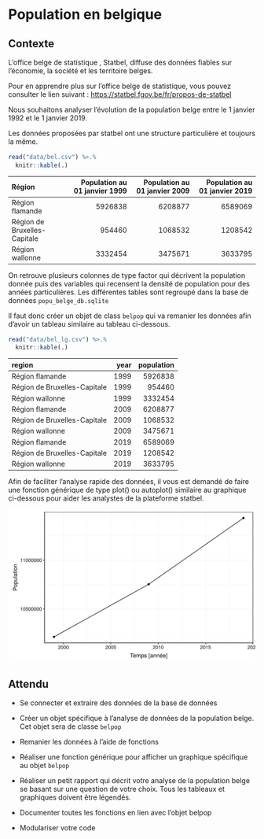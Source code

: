 Population en belgique
================

<!-- Do not edit de README.md -->

## Contexte

L’office belge de statistique , Statbel, diffuse des données fiables sur
l’économie, la société et les territoire belges.

Pour en apprendre plus sur l’office belge de statistique, vous pouvez
consulter le lien suivant :
<https://statbel.fgov.be/fr/propos-de-statbel>

Nous souhaitons analyser l’évolution de la population belge entre le 1
janvier 1992 et le 1 janvier 2019.

Les données proposées par statbel ont une structure particulière et
toujours la même.

``` r
read("data/bel.csv") %>.%
  knitr::kable(.)
```

| Région                       | Population au 01 janvier 1999 | Population au 01 janvier 2009 | Population au 01 janvier 2019 |
| :--------------------------- | ----------------------------: | ----------------------------: | ----------------------------: |
| Région flamande              |                       5926838 |                       6208877 |                       6589069 |
| Région de Bruxelles-Capitale |                        954460 |                       1068532 |                       1208542 |
| Région wallonne              |                       3332454 |                       3475671 |                       3633795 |

On retrouve plusieurs colonnes de type factor qui décrivent la
population donnée puis des variables qui recensent la densité de
population pour des années particulières. Les différentes tables sont
regroupé dans la base de données `popu_belge_db.sqlite`

Il faut donc créer un objet de class `belpop` qui va remanier les
données afin d’avoir un tableau similaire au tableau ci-dessous.

``` r
read("data/bel_lg.csv") %>.%
  knitr::kable(.)
```

| region                       | year | population |
| :--------------------------- | ---: | ---------: |
| Région flamande              | 1999 |    5926838 |
| Région de Bruxelles-Capitale | 1999 |     954460 |
| Région wallonne              | 1999 |    3332454 |
| Région flamande              | 2009 |    6208877 |
| Région de Bruxelles-Capitale | 2009 |    1068532 |
| Région wallonne              | 2009 |    3475671 |
| Région flamande              | 2019 |    6589069 |
| Région de Bruxelles-Capitale | 2019 |    1208542 |
| Région wallonne              | 2019 |    3633795 |

Afin de faciliter l’analyse rapide des données, il vous est demandé de
faire une fonction générique de type plot() ou autoplot() similaire au
graphique ci-dessous pour aider les analystes de la plateforme statbel.

![](images/graph.png)

## Attendu

  - Se connecter et extraire des données de la base de données

  - Créer un objet spécifique à l’analyse de données de la population
    belge. Cet objet sera de classe `belpop`

  - Remanier les données à l’aide de fonctions

  - Réaliser une fonction générique pour afficher un graphique
    spécifique au objet `belpop`

  - Réaliser un petit rapport qui décrit votre analyse de la population
    belge se basant sur une question de votre choix. Tous les tableaux
    et graphiques doivent être légendés.

  - Documenter toutes les fonctions en lien avec l’objet belpop

  - Modulariser votre code
